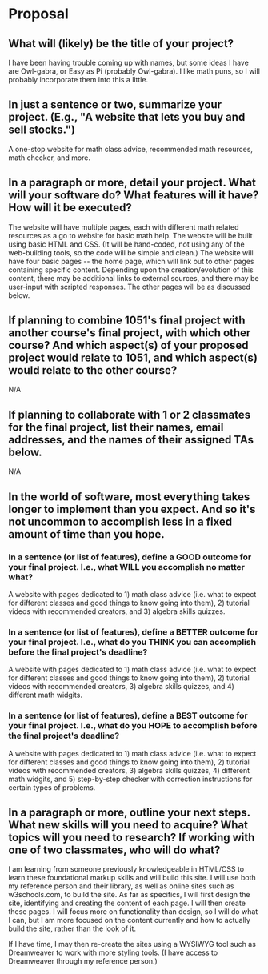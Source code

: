# Proposal

## What will (likely) be the title of your project?

I have been having trouble coming up with names, but some ideas I have are Owl-gabra, or Easy as Pi (probably Owl-gabra). I like math puns, so I will probably incorporate them into this a little.

## In just a sentence or two, summarize your project. (E.g., "A website that lets you buy and sell stocks.")

A one-stop website for math class advice, recommended math resources, math checker, and more.

## In a paragraph or more, detail your project. What will your software do? What features will it have? How will it be executed?

The website will have multiple pages, each with different math related resources as a go to website for basic math help. The website will be built using basic HTML and CSS. (It will be hand-coded, not using any of the web-building tools, so the code will be simple and clean.) The website will have four basic pages -- the home page, which will link out to other pages containing specific content. Depending upon the creation/evolution of this content, there may be additional links to external sources, and there may be user-input with scripted responses. The other pages will be as discussed below.

## If planning to combine 1051's final project with another course's final project, with which other course? And which aspect(s) of your proposed project would relate to 1051, and which aspect(s) would relate to the other course?

N/A

## If planning to collaborate with 1 or 2 classmates for the final project, list their names, email addresses, and the names of their assigned TAs below.

N/A

## In the world of software, most everything takes longer to implement than you expect. And so it's not uncommon to accomplish less in a fixed amount of time than you hope.

### In a sentence (or list of features), define a GOOD outcome for your final project. I.e., what WILL you accomplish no matter what?

A website with pages dedicated to 1) math class advice (i.e. what to expect for different classes and good things to know going into them), 2) tutorial videos with recommended creators, and 3) algebra skills quizzes.

### In a sentence (or list of features), define a BETTER outcome for your final project. I.e., what do you THINK you can accomplish before the final project's deadline?

A website with pages dedicated to 1) math class advice (i.e. what to expect for different classes and good things to know going into them), 2) tutorial videos with recommended creators, 3) algebra skills quizzes, and 4) different math widgits.

### In a sentence (or list of features), define a BEST outcome for your final project. I.e., what do you HOPE to accomplish before the final project's deadline?

A website with pages dedicated to 1) math class advice (i.e. what to expect for different classes and good things to know going into them), 2) tutorial videos with recommended creators, 3) algebra skills quizzes, 4) different math widgits, and 5) step-by-step checker with correction instructions for certain types of problems.

## In a paragraph or more, outline your next steps. What new skills will you need to acquire? What topics will you need to research? If working with one of two classmates, who will do what?

I am learning from someone previously knowledgeable in HTML/CSS to learn these foundational markup skills and will build this site. I will use both my reference person and their library, as well as online sites such as w3schools.com, to build the site. As far as specifics, I will first design the site, identifying and creating the content of each page. I will then create these pages. I will focus more on functionality than design, so I will do what I can, but I am more focused on the content currently and how to actually build the site, rather than the look of it. 

If I have time, I may then re-create the sites using a WYSIWYG tool such as Dreamweaver to work with more styling tools. (I have access to Dreamweaver through my reference person.)
